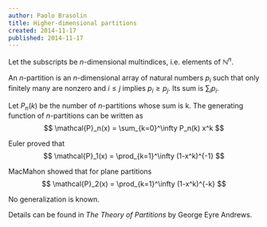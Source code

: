 ```yaml
---
author: Paolo Brasolin
title: Higher-dimensional partitions
created: 2014-11-17
published: 2014-11-17
---
```


Let the subscripts be $n$-dimensional multindices, i.e. elements of $\mathbb{N}^n$.

An $n$-partition is an $n$-dimensional array of natural numbers $p_i$ such that only finitely many are nonzero and $i \leq j$ implies $p_i \geq p_j$. Its sum is $\sum_i p_i$.

Let $P_n(k)$ be the number of $n$-partitions whose sum is k. The generating function of $n$-partitions can be written as
$$
\mathcal{P}_n(x) = \sum_{k=0}^\infty P_n(k) x^k
$$

Euler proved that
$$
\mathcal{P}_1(x) = \prod_{k=1}^\infty (1-x^k)^{-1}
$$

MacMahon showed that for plane partitions
$$
\mathcal{P}_2(x) = \prod_{k=1}^\infty (1-x^k)^{-k}
$$

No generalization is known.

Details can be found in *The Theory of Partitions* by George Eyre Andrews.